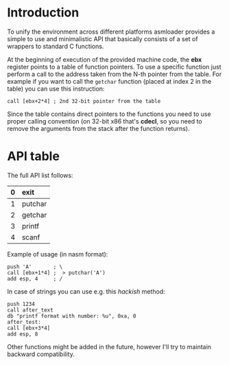 # Introduction #

To unify the environment across different platforms asmloader provides a simple to use and minimalistic API that basically consists of a set of wrappers to standard C functions.

At the beginning of execution of the provided machine code, the **ebx** register points to a table of function pointers. To use a specific function just perform a call to the address taken from the N-th pointer from the table. For example if you want to call the `getchar` function (placed at index 2 in the table) you can use this instruction:

`call [ebx+2*4] ; 2nd 32-bit pointer from the table`

Since the table contains direct pointers to the functions you need to use proper calling convention (on 32-bit x86 that's **cdecl**, so you need to remove the arguments from the stack after the function returns).

# API table #

The full API list follows:

| 0 | exit |
|:--|:-----|
| 1 | putchar |
| 2 | getchar |
| 3 | printf |
| 4 | scanf |

Example of usage (in nasm format):

```
push 'A'       ; \
call [ebx+1*4] ;  > putchar('A')
add esp, 4     ; /
```

In case of strings you can use e.g. this _hackish_ method:

```
push 1234
call after_text
db "printf format with number: %u", 0xa, 0
after_test:
call [ebx+3*4]
add esp, 8
```

Other functions might be added in the future, however I'll try to maintain backward compatibility.